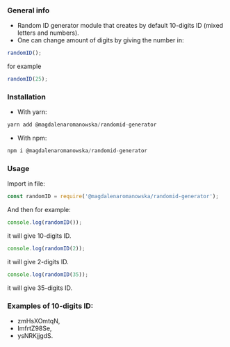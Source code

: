 ### **General info**
- Random ID generator module that creates by default 10-digits ID (mixed letters and numbers).
- One can change amount of digits by giving the number in: 
```javascript
randomID();
```
for example 
```javascript
randomID(25);
```

### Installation
- With yarn: 
```javascript
yarn add @magdalenaromanowska/randomid-generator
```
- With npm: 
```javascript
npm i @magdalenaromanowska/randomid-generator
```

### Usage
Import in file: 
```javascript
const randomID = require('@magdalenaromanowska/randomid-generator');
```
And then for example:
```javascript
console.log(randomID());
```
it will give 10-digits ID.
```javascript
console.log(randomID(2));
```
it will give 2-digits ID.
```javascript
console.log(randomID(35));
```
it will give 35-digits ID.

### Examples of 10-digits ID:
- zmHsXOmtqN,
- ImfrtZ98Se,
- ysNRKjjgdS.
